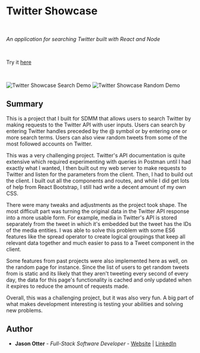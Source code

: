 # Twitter Showcase

<br>

_An application for searching Twitter built with React and Node_

<br>

Try it [here](https://papaya-jalebi-21db43.netlify.app/)

<br>

![Twitter Showcase Search Demo](https://github.com/j-otterbox/twitter-showcase/blob/main/twitter-showcase-search-demo.gif "Twitter Showcase search function in use")
![Twitter Showcase Random Demo](https://github.com/j-otterbox/twitter-showcase/blob/main/twitter-showcase-random-demo.gif "Twitter Showcase random function in use")

## Summary

This is a project that I built for SDMM that allows users to search Twitter by making requests to the Twitter API with user inputs. Users can search by entering Twitter handles preceded by the @ symbol or by entering one or more search terms. Users can also view random tweets from some of the most followed accounts on Twitter. 

This was a very challenging project. Twitter's API documentation is quite extensive which required experimenting with queries in Postman until I had exactly what I wanted, I then built out my web server to make requests to Twitter and listen for the parameters from the client. Then, I had to build out the client. I built out all the components and routes, and while I did get lots of help from React Bootstrap, I still had write a decent amount of my own CSS. 

There were many tweaks and adjustments as the project took shape. The most difficult part was turning the original data in the Twitter API response into a more usable form. For example, media in Twitter's API is stored separately from the tweet in which it's embedded but the tweet has the IDs of the media entities. I was able to solve this problem with some ES6 features like the spread operator to create logical groupings that keep all relevant data together and much easier to pass to a Tweet component in the client.

Some features from past projects were also implemented here as well, on the random page for instance. Since the list of users to get random tweets from is static and its likely that they aren't tweeting every second of every day, the data for this page's functionality is cached and only updated when it expires to reduce the amount of requests made.

Overall, this was a challenging project, but it was also very fun. A big part of what makes development interesting is testing your abilities and solving new problems.

## Author

- **Jason Otter** - _Full-Stack Software Developer_ - [Website](https://jason-otter.netlify.app/) | [LinkedIn](https://www.linkedin.com/in/jason-otter/)

